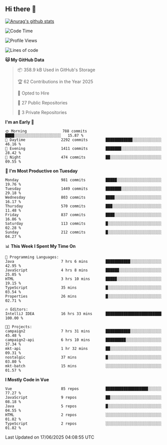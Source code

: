 ## Hi there 👋

[![Anurag's github stats](https://github-readme-stats.vercel.app/api?username=Songwonseok)](https://github.com/anuraghazra/github-readme-stats)



<!--START_SECTION:waka-->
![Code Time](http://img.shields.io/badge/Code%20Time-3%2C543%20hrs%2034%20mins-blue)

![Profile Views](http://img.shields.io/badge/Profile%20Views-1-blue)

![Lines of code](https://img.shields.io/badge/From%20Hello%20World%20I%27ve%20Written-34.8%20million%20lines%20of%20code-blue)

**🐱 My GitHub Data** 

> 📦 358.9 kB Used in GitHub's Storage 
 > 
> 🏆 62 Contributions in the Year 2025
 > 
> 💼 Opted to Hire
 > 
> 📜 27 Public Repositories 
 > 
> 🔑 3 Private Repositories 
 > 
**I'm an Early 🐤** 

```text
🌞 Morning                788 commits         ████░░░░░░░░░░░░░░░░░░░░░   15.87 % 
🌆 Daytime                2292 commits        ████████████░░░░░░░░░░░░░   46.16 % 
🌃 Evening                1411 commits        ███████░░░░░░░░░░░░░░░░░░   28.42 % 
🌙 Night                  474 commits         ██░░░░░░░░░░░░░░░░░░░░░░░   09.55 % 
```
📅 **I'm Most Productive on Tuesday** 

```text
Monday                   981 commits         █████░░░░░░░░░░░░░░░░░░░░   19.76 % 
Tuesday                  1449 commits        ███████░░░░░░░░░░░░░░░░░░   29.18 % 
Wednesday                803 commits         ████░░░░░░░░░░░░░░░░░░░░░   16.17 % 
Thursday                 570 commits         ███░░░░░░░░░░░░░░░░░░░░░░   11.48 % 
Friday                   837 commits         ████░░░░░░░░░░░░░░░░░░░░░   16.86 % 
Saturday                 113 commits         █░░░░░░░░░░░░░░░░░░░░░░░░   02.28 % 
Sunday                   212 commits         █░░░░░░░░░░░░░░░░░░░░░░░░   04.27 % 
```


📊 **This Week I Spent My Time On** 

```text
💬 Programming Languages: 
Java                     7 hrs 6 mins        ███████████░░░░░░░░░░░░░░   42.95 % 
JavaScript               4 hrs 8 mins        ██████░░░░░░░░░░░░░░░░░░░   25.05 % 
HTML                     3 hrs 10 mins       █████░░░░░░░░░░░░░░░░░░░░   19.15 % 
TypeScript               35 mins             █░░░░░░░░░░░░░░░░░░░░░░░░   03.54 % 
Properties               26 mins             █░░░░░░░░░░░░░░░░░░░░░░░░   02.71 % 

🔥 Editors: 
IntelliJ IDEA            16 hrs 33 mins      █████████████████████████   100.00 % 

🐱‍💻 Projects: 
campaign2                7 hrs 31 mins       ███████████░░░░░░░░░░░░░░   45.48 % 
campaign2-api            6 hrs 10 mins       █████████░░░░░░░░░░░░░░░░   37.34 % 
mkt-api                  1 hr 32 mins        ██░░░░░░░░░░░░░░░░░░░░░░░   09.31 % 
nostalgic                37 mins             █░░░░░░░░░░░░░░░░░░░░░░░░   03.80 % 
mkt-batch                15 mins             ░░░░░░░░░░░░░░░░░░░░░░░░░   01.57 % 
```

**I Mostly Code in Vue** 

```text
Vue                      85 repos            ███████████████████░░░░░░   77.27 % 
JavaScript               9 repos             ██░░░░░░░░░░░░░░░░░░░░░░░   08.18 % 
Java                     5 repos             █░░░░░░░░░░░░░░░░░░░░░░░░   04.55 % 
HTML                     2 repos             ░░░░░░░░░░░░░░░░░░░░░░░░░   01.82 % 
TypeScript               2 repos             ░░░░░░░░░░░░░░░░░░░░░░░░░   01.82 % 
```




 Last Updated on 17/06/2025 04:08:55 UTC
<!--END_SECTION:waka-->
